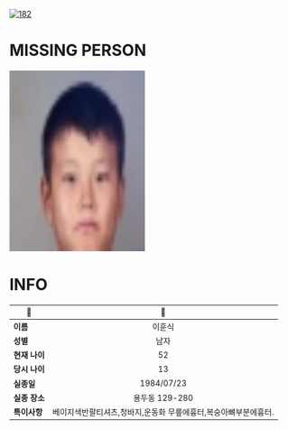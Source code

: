 [![182](https://img.shields.io/badge/%EC%8B%A4%EC%A2%85%EC%8B%A0%EA%B3%A0%EB%8A%94%20%EA%B5%AD%EB%B2%88%EC%97%86%EC%9D%B4-182-blue)](http://safe182.go.kr/index.do)

# MISSING PERSON

<img src="./missing_person.jpg">

# INFO

|🔑|💎|
|--|:--:|
|**이름**|이훈식|
|**성별**|남자|
|**현재 나이**|52|
|**당시 나이**|13|
|**실종일**|1984/07/23|
|**실종 장소**|용두동 129-280|
|**특이사항**|베이지색반팔티셔츠,청바지,운동화        무릎에흉터,복숭아뼈부분에흉터.|
